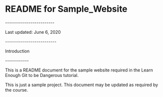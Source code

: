 <h1> README for Sample_Website </h1>
-------------------------

<p>Last updated: June 6, 2020</p>
--------------------------

<p>Introduction</p>
------------

<p>This is a README document for the sample website required
in the Learn Enough Git to be Dangerous tutorial.

This is just a sample project. This document may be updated
as required by the course.</p>
